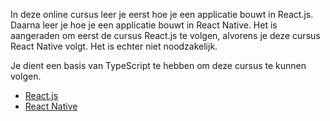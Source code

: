 In deze online cursus leer je eerst hoe je een applicatie bouwt in React.js. Daarna leer je hoe je een applicatie bouwt in React Native. Het is aangeraden om eerst de cursus React.js te volgen, alvorens je deze cursus React Native volgt. Het is echter niet noodzakelijk.

Je dient een basis van TypeScript te hebben om deze cursus te kunnen volgen.

- [React.js](wf-course)
- [React Native](react-native-course)
